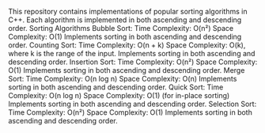 This repository contains implementations of popular sorting algorithms in C++. Each algorithm is implemented in both ascending and descending order.
Sorting Algorithms
Bubble Sort:
    Time Complexity: O(n²)
    Space Complexity: O(1)
Implements sorting in both ascending and descending order.
Counting Sort:
    Time Complexity: O(n + k)
    Space Complexity: O(k), where k is the range of the input.
Implements sorting in both ascending and descending order.
Insertion Sort:
    Time Complexity: O(n²)
    Space Complexity: O(1)
Implements sorting in both ascending and descending order.
Merge Sort:
    Time Complexity: O(n log n)
    Space Complexity: O(n)
Implements sorting in both ascending and descending order.
Quick Sort:
    Time Complexity: O(n log n)
    Space Complexity: O(1) (for in-place sorting)
Implements sorting in both ascending and descending order.
Selection Sort:
    Time Complexity: O(n²)
    Space Complexity: O(1)
Implements sorting in both ascending and descending order.
